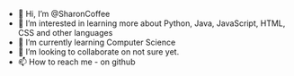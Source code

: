 - 👋 Hi, I’m @SharonCoffee
- 👀 I’m interested in learning more about Python, Java, JavaScript, HTML, CSS and other languages
- 🌱 I’m currently learning Computer Science
- 💞️ I’m looking to collaborate on not sure yet.
- 📫 How to reach me - on github

<!---
SharonCoffee/SharonCoffee is a ✨ special ✨ repository because its `README.md` (this file) appears on your GitHub profile.
You can click the Preview link to take a look at your changes.
--->
